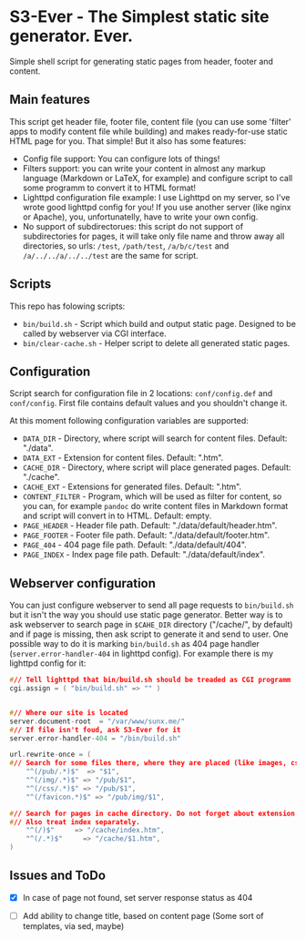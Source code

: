 # S3-Ever - The Simplest static site generator. Ever.

Simple shell script for generating static pages from header, footer and content.

## Main features
This script get header file, footer file, content file (you can use some 'filter' apps to modify content file while building) and makes ready-for-use static HTML page for you. That simple!
But it also has some features:
* Config file support: You can configure lots of things!
* Filters support: you can write your content in almost any markup language (Markdown or LaTeX, for example) and configure script to call some programm to convert it to HTML format!
* Lighttpd configuration file example: I use Lighttpd on my server, so I've wrote good lighttpd config for you! If you use another server (like nginx or Apache), you, unfortunatelly, have to write your own config.
* No support of subdirectorues: this script do not support of subdirectories for pages, it will take only file name and throw away all directories, so urls: `/test`, `/path/test`, `/a/b/c/test` and `/a/../../a/../../test` are the same for script.

## Scripts
This repo has folowing scripts:
* `bin/build.sh` - Script which build and output static page. Designed to be called by webserver via CGI interface.
* `bin/clear-cache.sh` - Helper script to delete all generated static pages.

## Configuration
Script search for configuration file in 2 locations: `conf/config.def` and `conf/config`. First file contains default values and you shouldn't change it. 

At this moment following configuration variables are supported:
* `DATA_DIR` - Directory, where script will search for content files. Default: "./data".
* `DATA_EXT` - Extension for content files. Default: ".htm".
* `CACHE_DIR` - Directory, where script will place generated pages. Default: "./cache".
* `CACHE_EXT` - Extensions for generated files. Default: ".htm".
* `CONTENT_FILTER` - Program, which will be used as filter for content, so you can, for example `pandoc` do write content files in Markdown format and script will convert in to HTML.  Default: empty.
* `PAGE_HEADER` - Header file path. Default: "./data/default/header.htm".
* `PAGE_FOOTER` - Footer file path. Default: "./data/default/footer.htm".
* `PAGE_404` - 404 page file path. Default: "./data/default/404".
* `PAGE_INDEX` - Index page file path. Default: "./data/default/index".

## Webserver configuration

You can just configure webserver to send all page requests to `bin/build.sh` but it isn't the way you should use static page generator. Better way is to ask webserver to search page in `$CAHE_DIR` directory ("/cache/", by default) and if page is missing, then ask script to generate it and send to user. 
One possible way to do it is marking `bin/build.sh` as 404 page handler (`server.error-handler-404` in lighttpd config). For example there is my lighttpd config for it:
```cpp
#// Tell lighttpd that bin/build.sh should be treaded as CGI programm
cgi.assign = ( "bin/build.sh" => "" )


#// Where our site is located
server.document-root  = "/var/www/sunx.me/"
#// If file isn't foud, ask S3-Ever for it
server.error-handler-404 = "/bin/build.sh"

url.rewrite-once = (
#// Search for some files there, where they are placed (like images, css and so on)
	"^(/pub/.*)$"  => "$1",
	"^(/img/.*)$" => "/pub/$1",
	"^(/css/.*)$" => "/pub/$1",
	"^(/favicon.*)$" => "/pub/img/$1",

#// Search for pages in cache directory. Do not forget about extension
#// Also treat index separately.
	"^(/)$"     => "/cache/index.htm",
	"^(/.*)$"     => "/cache/$1.htm",
)
```

## Issues and ToDo

* [X] In case of page not found, set server response status as 404
* [ ] Add ability to change title, based on content page (Some sort of templates, via sed, maybe)

